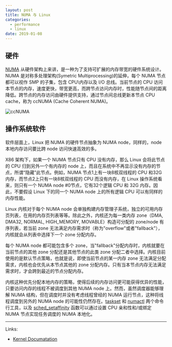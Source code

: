 ```yaml
---
layout: post
title: NUMA 与 Linux
categories:
  - performance
  - linux
date: 2019-01-08
---
```


## 硬件

[NUMA](https://www.wikiwand.com/en/Non-uniform_memory_access) 从硬件架构上来讲，是一种为了支持可扩展的内存带宽的硬件系统设计。NUMA 是对称多处理架构(Symetric Multiprocessing)的延伸，每个 NUMA 节点都可以视作 SMP 的子集，包含 CPU\内存以及 I/O 总线。当前节点的 CPU 访问本节点的内存，速度更快，带宽更高，而跨节点访问内存时，性能随节点间的距离降低。跨节点的内存访问由硬件提供支持，通过节点间总线更新本节点 CPU cache，称为 ccNUMA (Cache Coherent NUMA)。

![ccNUMA](https://upload.wikimedia.org/wikipedia/commons/9/95/Hwloc.png?1546939997615)


## 操作系统软件

软件层面上，Linux 把 NUMA 的硬件节点抽象为 NUMA node，同样的，node 本地内存访问要比跨 node 访问快速高效的多。

X86 架构下，如果一个 NUMA 节点只有 CPU 没有内存，那么 Linux 会将此节点的 CPU 归到另外一个有内存的 node 上，而且在系统中不再显示没有内存的节点，所谓“隐藏”此节点。例如，NUMA 节点1上有一块8核双线程的 CPU 和32G 内存，而节点2上只有一块8核双线程的 CPU 而没有内存，在 Linux 操作系统看来，则只有一个 NUMA node #0节点，它有32个逻辑 CPU 和 32G 内存。因此，不要假设 Linux 下的同一个 NUMA node 上的所有逻辑 CPU 可以有同样的内存性能。

Linux 内核对于每个 NUMA node 会单独构建内存管理子系统，独立的可用内存页列表，在用的内存页列表等等。除此之外，内核还为每一类内存 zone（DMA, DMA32, NORMAL, HIGH_MEMORY, MOVABLE）构造可分配的 zone/node 有序列表，若当前 zone 无法满足内存需求时（称为"overflow"或者"fallback"），内核就会从列表中选择下一个 zone 分配内存。

每个 NUMA node 都可能包含多个 zone，当"fallback"分配内存时，内核就要在当前节点的其他 zone 分配还是其他节点的此类 zone 分配二者中选择。内核目前使用的是默认节点策略，也就是说，即使当前节点的某一内存 zone 无法满足分配需求，内核也会优先从本节点其他的 zone 分配内存。只有当本节点内存无法满足需求时，才会跨到最近的节点分配内存。

内核这种优先分配本地内存的策略，使得后续的内存访问更可能获得优异的性能，只要访问内存的线程不被调度到其他 NUMA node 上。然而，虽然调度器能够理解 NUMA 结构，但在调度时并没有考虑线程曾经的 NUMA 运行节点，这种将线程调度到另外的 NUMA node 的可能性仍然存在。[taskset](https://linux.die.net/man/1/taskset) 和 [numactl](https://linux.die.net/man/8/numactl) 两个命令行工具，以及 [sched_setaffinity](https://linux.die.net/man/2/sched_setaffinity) 函数可以通过设置 CPU 亲和性和/或绑定 NUMA 节点实现任务调度的 NUMA 本地化。


---
Links:
* [Kernel Documatation](https://www.kernel.org/doc/Documentation/vm/numa)
